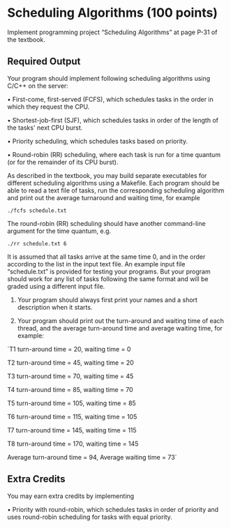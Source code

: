 # Scheduling Algorithms (100 points)

Implement programming project “Scheduling Algorithms” at page P-31 of the textbook.


## Required Output

Your program should implement following scheduling algorithms using C/C++ on the
server:

  • First-come, first-served (FCFS), which schedules tasks in the order in which they
request the CPU.

  • Shortest-job-first (SJF), which schedules tasks in order of the length of the tasks'
next CPU burst.

  • Priority scheduling, which schedules tasks based on priority.
  
  • Round-robin (RR) scheduling, where each task is run for a time quantum (or for
the remainder of its CPU burst).

As described in the textbook, you may build separate executables for different
scheduling algorithms using a Makefile. Each program should be able to read a text file
of tasks, run the corresponding scheduling algorithm and print out the average
turnaround and waiting time, for example

`./fcfs schedule.txt`

The round-robin (RR) scheduling should have another command-line argument for the
time quantum, e.g.

`./rr schedule.txt 6`

It is assumed that all tasks arrive at the same time 0, and in the order according to the
list in the input text file. An example input file “schedule.txt” is provided for testing
your programs. But your program should work for any list of tasks following the same
format and will be graded using a different input file.

1. Your program should always first print your names and a short description
when it starts.

2. Your program should print out the turn-around and waiting time of each thread,
and the average turn-around time and average waiting time, for example:

`T1 turn-around time = 20, waiting time = 0

T2 turn-around time = 45, waiting time = 20

T3 turn-around time = 70, waiting time = 45

T4 turn-around time = 85, waiting time = 70

T5 turn-around time = 105, waiting time = 85

T6 turn-around time = 115, waiting time = 105

T7 turn-around time = 145, waiting time = 115

T8 turn-around time = 170, waiting time = 145

Average turn-around time = 94, Average waiting time = 73`


## Extra Credits

You may earn extra credits by implementing

• Priority with round-robin, which schedules tasks in order of priority and uses
round-robin scheduling for tasks with equal priority.
